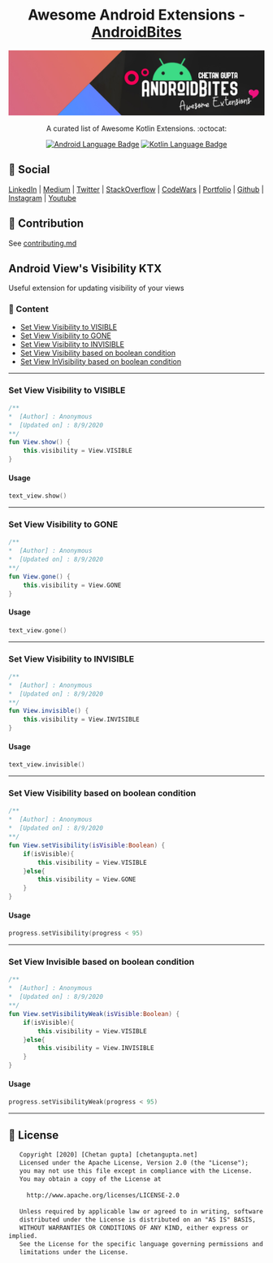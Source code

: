 <h1 align="center">Awesome Android Extensions - <a href="https://chetangupta.net" target="_blank">AndroidBites</a>
</h1>

![awesome-android-extension-androidbites](./../androidbites_awesome_extension_banner.jpg)

<p align="center">
    A curated list of Awesome Kotlin Extensions. :octocat:
</p>

<p align="center">
  <a href="#"><img alt="Android Language Badge" src="https://badgen.net/badge/OS/Android?icon=https://raw.githubusercontent.com/androiddevnotes/awesome-android-kotlin-apps/master/assets/android.svg&color=3ddc84"/></a>
  <a href="#"><img alt="Kotlin Language Badge" src="https://badgen.net/badge/language/Kotlin?icon=https://raw.githubusercontent.com/androiddevnotes/awesome-android-kotlin-apps/master/assets/kotlin.svg&color=f18e33"/></a>
</p>

## :eyes: Social
[LinkedIn](https://bit.ly/ch8n-linkdIn) | 
[Medium](https://bit.ly/ch8n-medium) | 
[Twitter](https://bit.ly/ch8n-twitter) | 
[StackOverflow](https://bit.ly/ch8n-stackOflow) | 
[CodeWars](https://bit.ly/ch8n-codewar) |
[Portfolio](https://bit.ly/ch8n-home) |
[Github](https://bit.ly/ch8n-git) |
[Instagram](https://bit.ly/ch8n-insta) |
[Youtube](https://bit.ly/ch8n-youtube) 


## :memo: Contribution
See [contributing.md](contribution.md)

## Android View's Visibility KTX
Useful extension for updating visibility of your views

### :book: Content
* [Set View Visibility to VISIBLE](#show)
* [Set View Visibility to GONE](#gone)
* [Set View Visibility to INVISIBLE](#invisible)
* [Set View Visibility based on boolean condition](#showBool)
* [Set View InVisibility based on boolean condition](#showWeakBool)

---

### <a name="show"/> Set View Visibility to VISIBLE
```kotlin
/**
*  [Author] : Anonymous 
*  [Updated on] : 8/9/2020
**/
fun View.show() {
    this.visibility = View.VISIBLE
}
```
#### Usage
```kotlin
text_view.show()
```
---

### <a name="gone"/> Set View Visibility to GONE
```kotlin
/**
*  [Author] : Anonymous 
*  [Updated on] : 8/9/2020
**/
fun View.gone() {
    this.visibility = View.GONE
}
```
#### Usage
```kotlin
text_view.gone()
```
---
### <a name="invisible"/> Set View Visibility to INVISIBLE

```kotlin
/**
*  [Author] : Anonymous 
*  [Updated on] : 8/9/2020
**/
fun View.invisible() {
    this.visibility = View.INVISIBLE
}
```
#### Usage
```kotlin
text_view.invisible()
```
---

### <a name="showBool"/> Set View Visibility based on boolean condition

```kotlin
/**
*  [Author] : Anonymous 
*  [Updated on] : 8/9/2020
**/
fun View.setVisibility(isVisible:Boolean) {
    if(isVisible){
        this.visibility = View.VISIBLE
    }else{
        this.visibility = View.GONE
    }
}
```
#### Usage
```kotlin
progress.setVisibility(progress < 95)
```

---

### <a name="showWeakBool"/> Set View Invisible based on boolean condition

```kotlin
/**
*  [Author] : Anonymous 
*  [Updated on] : 8/9/2020
**/
fun View.setVisibilityWeak(isVisible:Boolean) {
    if(isVisible){
        this.visibility = View.VISIBLE
    }else{
        this.visibility = View.INVISIBLE
    }
}
```

#### Usage
```kotlin
progress.setVisibilityWeak(progress < 95)
```

---

## :cop: License
```
   Copyright [2020] [Chetan gupta] [chetangupta.net]
   Licensed under the Apache License, Version 2.0 (the "License");
   you may not use this file except in compliance with the License.
   You may obtain a copy of the License at

     http://www.apache.org/licenses/LICENSE-2.0

   Unless required by applicable law or agreed to in writing, software
   distributed under the License is distributed on an "AS IS" BASIS,
   WITHOUT WARRANTIES OR CONDITIONS OF ANY KIND, either express or implied.
   See the License for the specific language governing permissions and
   limitations under the License.

 ```


